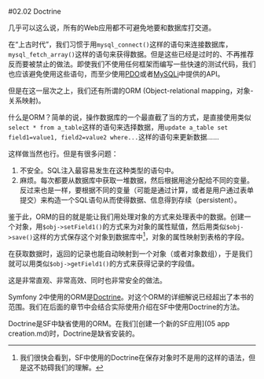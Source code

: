 #02.02 Doctrine

几乎可以这么说，所有的Web应用都不可避免地要和数据库打交道。

在“上古时代”，我们习惯于用`mysql_connect()`这样的语句来连接数据库，`mysql_fetch_array()`这样的语句来获得数据。但是这些已经是过时的、不再推荐反而要被禁止的做法。即使我们不使用任何框架而编写一些快速的测试代码，我们也应该避免使用这些语句，而至少使用[PDO](http://php.net/manual/zh/book.pdo.php)或者[MySQLi](http://php.net/manual/zh/book.mysqli.php)中提供的API。

但是在这一层次之上，我们还有所谓的ORM (Object-relational mapping，对象-关系映射)。

什么是ORM？简单的说，操作数据库的一个最直截了当的方式，是直接使用类似`select * from a_table`这样的语句来选择数据，用`update a_table set field1=value1, field2=value2 where...`这样的语句来更新数据……

这样做当然也行。但是有很多问题：

1. 不安全。SQL注入最容易发生在这种类型的语句中。
2. 麻烦。每次都要从数据库中获取一堆数据，然后根据用途分配给不同的变量。反过来也是一样，要根据不同的变量（可能是通过计算，或者是用户通过表单提交）来构造一个SQL语句从而使得数据、信息得到存续（persistent）。

鉴于此，ORM的目的就是能让我们用处理对象的方式来处理表中的数据。创建一个对象，用`$obj->setField1()`的方式来为对象的属性赋值，然后用类似`$obj->save()`这样的方式保存这个对象到数据库中[^1]，对象的属性映射到表格的字段。

在获取数据时，返回的记录也能自动映射到一个对象（或者对象数组），于是我们就可以用类似`$obj->getField1()`的方式来获得记录的字段值。

这是非常直观、非常高效、同时也非常安全的做法。

Symfony 2中使用的ORM是[Doctrine](http://www.doctrine-project.org/)。对这个ORM的详细解说已经超出了本书的范围。我们在后面的章节中会结合实际使用介绍在SF中使用Doctrine的方法。

Doctrine是SF中缺省使用的ORM。在我们[创建一个新的SF应用](05 app creation.md)时，Doctrine是缺省安装的。

[^1]: 我们很快会看到，SF中使用的Doctrine在保存对象时不是用的这样的语法，但是这不妨碍我们的理解。